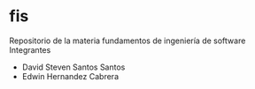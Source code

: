 # fis
Repositorio de la materia fundamentos de ingeniería de software
Integrantes 
* David Steven Santos Santos
* Edwin Hernandez Cabrera

